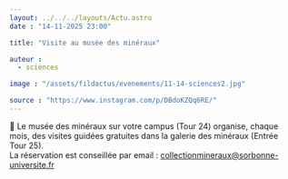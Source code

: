 ```yaml
---
layout: ../../../layouts/Actu.astro
date : "14-11-2025 23:00"

title: "Visite au musée des minéraux"

auteur :
  - sciences

image : "/assets/fildactus/evenements/11-14-sciences2.jpg"

source : "https://www.instagram.com/p/DBdoKZQq6RE/"
---
```


💎 Le musée des minéraux sur votre campus (Tour 24) organise, chaque mois, des visites guidées gratuites dans la galerie des minéraux (Entrée Tour 25).  
La réservation est conseillée par email : collectionmineraux@sorbonne-universite.fr